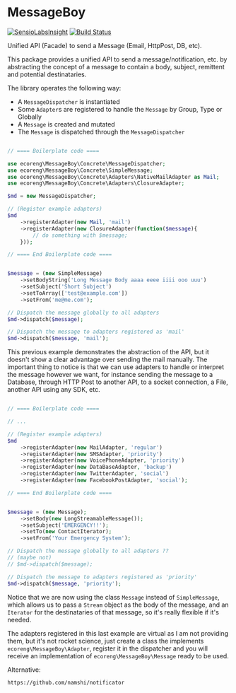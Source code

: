 MessageBoy
==========
[![SensioLabsInsight](https://insight.sensiolabs.com/projects/3e8fad1e-d0ef-41b4-98b9-8ee977390b34/mini.png)](https://insight.sensiolabs.com/projects/3e8fad1e-d0ef-41b4-98b9-8ee977390b34) [![Build Status](https://travis-ci.org/ecoreng/messageboy.svg)](https://travis-ci.org/ecoreng/messageboy)

Unified API (Facade) to send a Message (Email, HttpPost, DB, etc).


This package provides a unified API to send a message/notification, etc. by abstracting the concept of a message to contain a body, subject, remittent and potential destinataries.


The library operates the following way:

- A ``MessageDispatcher`` is instantiated
- Some ``Adapter``s are registered to handle the ``Message`` by Group, Type or Globally
- A ``Message`` is created and mutated
- The ``Message`` is dispatched through the ``MessageDispatcher``

```php

// ==== Boilerplate code ====

use ecoreng\MessageBoy\Concrete\MessageDispatcher;
use ecoreng\MessageBoy\Concrete\SimpleMessage;
use ecoreng\MessageBoy\Concrete\Adapters\NativeMailAdapter as Mail;
use ecoreng\MessageBoy\Concrete\Adapters\ClosureAdapter;

$md = new MessageDispatcher;

// (Register example adapters)
$md
	->registerAdapter(new Mail, 'mail')
	->registerAdapter(new ClosureAdapter(function($message){
		// do something with $message;
	}));

// ==== End Boilerplate code ====


$message = (new SimpleMessage)
	->setBodyString('Long Message Body aaaa eeee iiii ooo uuu')
	->setSubject('Short Subject')
	->setToArray(['test@example.com'])
	->setFrom('me@me.com');

// Dispatch the message globally to all adapters
$md->dispatch($message);

// Dispatch the message to adapters registered as 'mail'
$md->dispatch($message, 'mail');

```

This previous example demonstrates the abstraction of the API, but it doesn't show a clear advantage over sending the mail manually. The important thing to notice is that we can use adapters to handle or interpret the message however we want, for instance sending the message to a Database, through HTTP Post to another API, to a socket connection, a File, another API using any SDK, etc.

```php

// ==== Boilerplate code ====

// ...

// (Register example adapters)
$md
	->registerAdapter(new MailAdapter, 'regular')
	->registerAdapter(new SMSAdapter, 'priority')
	->registerAdapter(new VoicePhoneAdapter, 'priority')
	->registerAdapter(new DataBaseAdapter, 'backup')
	->registerAdapter(new TwitterAdapter, 'social')
	->registerAdapter(new FacebookPostAdapter, 'social');

// ==== End Boilerplate code ====


$message = (new Message);
	->setBody(new LongStreamableMessage());
	->setSubject('EMERGENCY!!');
	->setTo(new ContactIterator);
	->setFrom('Your Emergency System');

// Dispatch the message globally to all adapters ?? 
// (maybe not)
// $md->dispatch($message);

// Dispatch the message to adapters registered as 'priority'
$md->dispatch($message, 'priority');
```

Notice that we are now using the class ``Message`` instead of ``SimpleMessage``, which allows us to pass a ``Stream`` object as the body of the message, and an ``Iterator`` for the destinataries of that message, so it's really flexible if it's needed.

The adapters registered in this last example are virtual as I am not providing them, but it's not rocket science, just create a class the implements ``ecoreng\MessageBoy\Adapter``, register it in the dispatcher and you will receive an implementation of ``ecoreng\MessageBoy\Message`` ready to be used.

Alternative:

```
https://github.com/namshi/notificator
```
